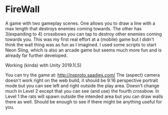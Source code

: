 # FireWall
A game with two gameplay scenes. One allows you to draw a line with a max length that destroys enemies coming towards. The other has 3(expanding to 4) crossbows you can tap to destroy other enemies coming towards you. This was my first real effort at a (mobile) game but I didn't think the wall thing was as fun as I imagined. I used some scripts to start Neon Sling, which is also an arcade game but seems much more fun and is already far further developed.


Working (kinda) with Unity 2019.1(.5)

You can try the game at: http://nsproto.saadies.com/
The (aspect) camera doesn't work right on the web build, it should be 9:16 perspective portrait mode but you can see left and right outside the play area.
Doesn't change much in Level 2 except that you can see (and use) the fourth crossbow.
In Level 1 the rats will spawn outside the intended area but you can draw walls there as well.
Should be enough to see if there might be anything useful for you.
